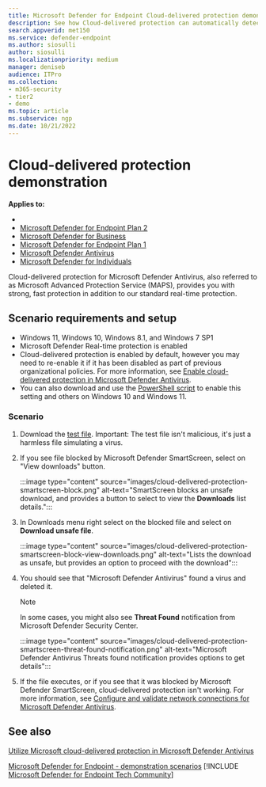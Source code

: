 ```yaml
---
title: Microsoft Defender for Endpoint Cloud-delivered protection demonstration
description: See how Cloud-delivered protection can automatically detect and delete malicious files. 
search.appverid: met150
ms.service: defender-endpoint
ms.author: siosulli
author: siosulli
ms.localizationpriority: medium
manager: deniseb
audience: ITPro
ms.collection:
- m365-security
- tier2
- demo
ms.topic: article
ms.subservice: ngp
ms.date: 10/21/2022
---
```


# Cloud-delivered protection demonstration

**Applies to:**

- 
- [Microsoft Defender for Endpoint Plan 2](https://go.microsoft.com/fwlink/p/?linkid=2154037)
- [Microsoft Defender for Business](https://www.microsoft.com/security/business/endpoint-security/microsoft-defender-business)
- [Microsoft Defender for Endpoint Plan 1](https://go.microsoft.com/fwlink/p/?linkid=2154037)
- [Microsoft Defender Antivirus](/microsoft-365/security/defender-endpoint/microsoft-defender-antivirus-windows)
- [Microsoft Defender for Individuals](https://www.microsoft.com/microsoft-365/microsoft-defender-for-individuals)

Cloud-delivered protection for Microsoft Defender Antivirus, also referred to as Microsoft Advanced Protection Service (MAPS), provides you with strong, fast protection in addition to our standard real-time protection.

## Scenario requirements and setup

- Windows 11, Windows 10, Windows 8.1, and Windows 7 SP1
- Microsoft Defender Real-time protection is enabled
- Cloud-delivered protection is enabled by default, however you may need to re-enable it if it has been disabled as part of previous organizational policies. For more information, see [Enable cloud-delivered protection in Microsoft Defender Antivirus](/windows/threat-protection/windows-defender-antivirus/enable-cloud-protection-windows-defender-antivirus?ocid=wd-av-demo-cloud-middle).
- You can also download and use the [PowerShell script](https://www.powershellgallery.com/packages/WindowsDefender_InternalEvaluationSettings/) to enable this setting and others on Windows 10 and Windows 11.

### Scenario

1. Download the [test file](https://aka.ms/ioavtest). Important: The test file isn't malicious, it's just a harmless file simulating a virus.

2. If you see file blocked by Microsoft Defender SmartScreen, select on "View downloads" button.

   :::image type="content" source="images/cloud-delivered-protection-smartscreen-block.png" alt-text="SmartScreen blocks an unsafe download, and provides a button to select to view the **Downloads** list details.":::

3. In Downloads menu right select on the blocked file and select on **Download unsafe file**.

   :::image type="content" source="images/cloud-delivered-protection-smartscreen-block-view-downloads.png" alt-text="Lists the download as unsafe, but provides an option to proceed with the download":::

4. You should see that "Microsoft Defender Antivirus" found a virus and deleted it.

   > [!NOTE]
   >
   > In some cases, you might also see **Threat Found** notification from Microsoft Defender Security Center.

   :::image type="content" source="images/cloud-delivered-protection-smartscreen-threat-found-notification.png" alt-text="Microsoft Defender Antivirus Threats found notification provides options to get details":::

5. If the file executes, or if you see that it was blocked by Microsoft Defender SmartScreen,  cloud-delivered protection isn't working. For more information, see [Configure and validate network connections for Microsoft Defender Antivirus](/windows/threat-protection/windows-defender-antivirus/configure-network-connections-windows-defender-antivirus?ocid=wd-av-demo-cloud-middle).

## See also

[Utilize Microsoft cloud-delivered protection in Microsoft Defender Antivirus](/windows/threat-protection/windows-defender-antivirus/utilize-microsoft-cloud-protection-windows-defender-antivirus?ocid=wd-av-demo-cloud-bottom)

[Microsoft Defender for Endpoint - demonstration scenarios](defender-endpoint-demonstrations.md)
[!INCLUDE [Microsoft Defender for Endpoint Tech Community](../../includes/defender-mde-techcommunity.md)]
